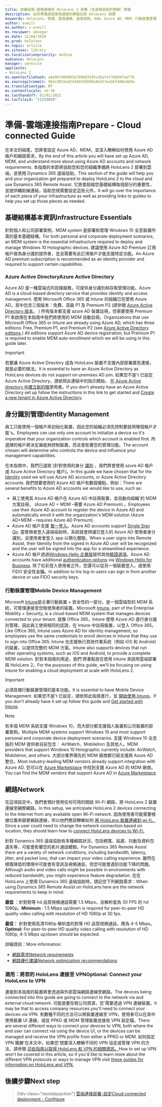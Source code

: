 ```yaml
---
title: 部署指南–雲端連接的 HoloLens 2 部署（含遠端協助的規模）準備
description: 如何準備透過雲端連接的網路註冊 HoloLens 裝置
keywords: HoloLens、管理、雲端連線、遠端協助、AAD、Azure AD、MDM、行動裝置管理
author: evmill
ms.author: v-evmill
ms.reviewer: aboeger
ms.date: 12/04/2020
ms.prod: hololens
ms.topic: article
ms.sitesec: library
ms.localizationpriority: medium
audience: HoloLens
manager: yannisle
appliesto:
- HoloLens 2
ms.openlocfilehash: a4e99740d985a709683595cd5afef76094faaf76
ms.sourcegitcommit: 96dcd015ad24169295690a8ed13ea1bf480e4b9e
ms.translationtype: MT
ms.contentlocale: zh-TW
ms.lasthandoff: 01/01/2021
ms.locfileid: "11253050"
---
```

# <span data-ttu-id="21f05-104">準備-雲端連接指南</span><span class="sxs-lookup"><span data-stu-id="21f05-104">Prepare - Cloud connected Guide</span></span>

<span data-ttu-id="21f05-105">在本文的結尾，您將會設定 Azure AD、MDM，並深入瞭解如何使用 Azure AD 帳戶和網路需求。</span><span class="sxs-lookup"><span data-stu-id="21f05-105">By the end of this article you will have set up Azure AD, MDM, and understand more about using Azure AD accounts and network requirements.</span></span> <span data-ttu-id="21f05-106">本指南的本節將協助您和您的組織準備將 HoloLens 2 部署到雲端，並使用 Dynamics 365 遠端協助。</span><span class="sxs-lookup"><span data-stu-id="21f05-106">This section of the guide will help you and your organization get prepared to deploy HoloLens 2 to the cloud and use Dynamics 365 Remote Assist.</span></span> <span data-ttu-id="21f05-107">它將會超越您基礎結構每個部分的重要性，並提供輔助線連結，協助您視需要設定這些元件。</span><span class="sxs-lookup"><span data-stu-id="21f05-107">It will go over the importance of each piece of your infrastructure as well as providing links to guides to help you set up those pieces as needed.</span></span>

## <span data-ttu-id="21f05-108">基礎結構基本資訊</span><span class="sxs-lookup"><span data-stu-id="21f05-108">Infrastructure Essentials</span></span>

<span data-ttu-id="21f05-109">針對個人和公司部署案例，MDM system 是部署和管理 Windows 10 全息裝置所需的基本基礎結構。</span><span class="sxs-lookup"><span data-stu-id="21f05-109">For both personal and corporate deployment scenarios, an MDM system is the essential infrastructure required to deploy and manage Windows 10 Holographic devices.</span></span> <span data-ttu-id="21f05-110">建議使用 Azure AD Premium 訂用帳戶做為身分識別提供者，並且需要有此訂用帳戶才能支援特定功能。</span><span class="sxs-lookup"><span data-stu-id="21f05-110">An Azure AD premium subscription is recommended as an identity provider and required to support certain capabilities.</span></span>

### <span data-ttu-id="21f05-111">Azure Active Directory</span><span class="sxs-lookup"><span data-stu-id="21f05-111">Azure Active Directory</span></span>

<span data-ttu-id="21f05-112">Azure AD 是一種雲端式的目錄服務，可提供身分識別和存取管理功能。</span><span class="sxs-lookup"><span data-stu-id="21f05-112">Azure AD is a cloud-based directory service that provides identity and access management.</span></span> <span data-ttu-id="21f05-113">使用 Microsoft Office 365 或 Intune 的組織已在使用 Azure AD，其中包含三個版本：免費、高級 P1 及 Premium P2 (請參閱 [Azure Active Directory 版本](https://azure.microsoft.com/documentation/articles/active-directory-editions)。 ) 所有版本都支援 azure AD 裝置註冊，但需要使用 Premium P1 來啟用在本指南中我們將使用的 MDM 自動註冊。</span><span class="sxs-lookup"><span data-stu-id="21f05-113">Organizations that use Microsoft Office 365 or Intune are already using Azure AD, which has three editions: Free, Premium P1, and Premium P2 (see [Azure Active Directory editions](https://azure.microsoft.com/documentation/articles/active-directory-editions).) All editions support Azure AD device registration, but Premium P1 is required to enable MDM auto-enrollment which we will be using in this guide later.</span></span>

> [!IMPORTANT]
> <span data-ttu-id="21f05-114">若要讓 Azure Active Directory 成為 HoloLens 裝置不支援內部部署廣告連接，就是必要的做法。</span><span class="sxs-lookup"><span data-stu-id="21f05-114">It is essential to have an Azure Active Directory as HoloLens devices do not support on-premises AD join.</span></span> <span data-ttu-id="21f05-115">如果您不是&#39;t 已設定 Azure Active Directory，請依照此連結中的指示開始， [在 Azure Active directory 中建立新的租](https://docs.microsoft.com/azure/active-directory/fundamentals/active-directory-access-create-new-tenant)使用者。</span><span class="sxs-lookup"><span data-stu-id="21f05-115">If you don&#39;t already have an Azure Active Directory set up follow the instructions in this link to get started and [Create a new tenant in Azure Active Directory](https://docs.microsoft.com/azure/active-directory/fundamentals/active-directory-access-create-new-tenant).</span></span>

## <span data-ttu-id="21f05-116">身分識別管理</span><span class="sxs-lookup"><span data-stu-id="21f05-116">Identity Management</span></span>

<span data-ttu-id="21f05-117">員工只能使用一個帳戶來初始化裝置，因此您的組織必須先控制要啟用哪個帳戶才能&#39;s。</span><span class="sxs-lookup"><span data-stu-id="21f05-117">Employees can use only one account to initialize a device so it&#39;s imperative that your organization controls which account is enabled first.</span></span> <span data-ttu-id="21f05-118">所選擇的帳戶將決定誰能夠控制裝置，而且會影響您的管理功能。</span><span class="sxs-lookup"><span data-stu-id="21f05-118">The account chosen will determine who controls the device and influence your management capabilities.</span></span>

<span data-ttu-id="21f05-119">在本指南中，我們已選取 [針對使用的身分 [識別](https://docs.microsoft.com/hololens/hololens-identity) ，我們將會使用 azure AD 帳戶或 Azure Active Directory 帳戶]。</span><span class="sxs-lookup"><span data-stu-id="21f05-119">In this guide we have chosen that for the [Identity](https://docs.microsoft.com/hololens/hololens-identity) used we will use Azure AD accounts, or Azure Active Directory accounts.</span></span> <span data-ttu-id="21f05-120">我們想要使用的 Azure AD 帳戶有數個優點，例如：</span><span class="sxs-lookup"><span data-stu-id="21f05-120">There are several benefits to Azure AD accounts we would like to use, such as:</span></span>

- <span data-ttu-id="21f05-121">員工使用其 Azure AD 帳戶在 Azure AD 中註冊裝置，並自動向組織&#39;的 MDM 方案註冊， (Azure AD + MDM –需要 Azure AD Premium) 。</span><span class="sxs-lookup"><span data-stu-id="21f05-121">Employees use their Azure AD account to register the device in Azure AD and automatically enroll it with the organization&#39;s MDM solution (Azure AD+MDM – requires Azure AD Premium).</span></span>
- <span data-ttu-id="21f05-122">Azure AD 帳戶支援 [單一登入](https://docs.microsoft.com/azure/active-directory/manage-apps/what-is-single-sign-on)。</span><span class="sxs-lookup"><span data-stu-id="21f05-122">Azure AD accounts support [Single Sign On](https://docs.microsoft.com/azure/active-directory/manage-apps/what-is-single-sign-on).</span></span> <span data-ttu-id="21f05-123">當使用者登入遠端協助時，系統就會辨識已登入的 Azure AD 使用者身分識別，且使用者會登入 app 以簡化體驗。</span><span class="sxs-lookup"><span data-stu-id="21f05-123">When a user signs into Remote Assist, their Identity from the signed in Azure AD user will be recognized and the user will be signed into the app for a streamlined experience.</span></span>
- <span data-ttu-id="21f05-124">Azure AD 帳戶透過[Windows Hello 企業版](https://docs.microsoft.com/windows/security/identity-protection/hello-for-business/hello-identity-verification)提供其他[驗證選項](https://docs.microsoft.com/hololens/hololens-identity)。</span><span class="sxs-lookup"><span data-stu-id="21f05-124">Azure AD accounts have additional [authentication options](https://docs.microsoft.com/hololens/hololens-identity) via [Windows Hello for Business](https://docs.microsoft.com/windows/security/identity-protection/hello-for-business/hello-identity-verification).</span></span> <span data-ttu-id="21f05-125">除了虹彩登入使用者之外，您還可以從另一個裝置登入，或使用 FIDO 安全性金鑰。</span><span class="sxs-lookup"><span data-stu-id="21f05-125">In addition to Iris log-in users can sign in from another device or use FIDO security keys.</span></span>

### <span data-ttu-id="21f05-126">行動裝置管理</span><span class="sxs-lookup"><span data-stu-id="21f05-126">Mobile Device Management</span></span>

<span data-ttu-id="21f05-127">Microsoft [Intune](https://docs.microsoft.com/mem/intune/fundamentals/what-is-intune)是企業行動裝置 + 安全性的一部分，是一個雲端型的 MDM 系統，可管理連接至您租使用者的裝置。</span><span class="sxs-lookup"><span data-stu-id="21f05-127">Microsoft [Intune](https://docs.microsoft.com/mem/intune/fundamentals/what-is-intune), part of the Enterprise Mobility + Security, is a cloud-based MDM system that manages devices connected to your tenant.</span></span> <span data-ttu-id="21f05-128">就像 Office 365，Intune 使用 Azure AD 進行身分識別管理，因此員工使用相同的認證，在 Intune 中註冊裝置，以登入 Office 365。</span><span class="sxs-lookup"><span data-stu-id="21f05-128">Like Office 365, Intune uses Azure AD for identity management, so employees use the same credentials to enroll devices in Intune that they use to sign into Office 365.</span></span> <span data-ttu-id="21f05-129">Intune 也支援執行其他作業系統（例如 iOS 和 Android）的裝置，以提供完整的 MDM 方案。</span><span class="sxs-lookup"><span data-stu-id="21f05-129">Intune also supports devices that run other operating systems, such as iOS and Android, to provide a complete MDM solution.</span></span> <span data-ttu-id="21f05-130">針對本指南的用途，我們&#39;將重點放在使用 Intune 來啟用雲端部署與 HoloLens 2。</span><span class="sxs-lookup"><span data-stu-id="21f05-130">For the purposes of this guide, we&#39;ll be focusing on using Intune for enabling a cloud deployment at scale with HoloLens 2.</span></span>

> [!IMPORTANT]
> <span data-ttu-id="21f05-131">必須具備行動裝置管理的基本功能。</span><span class="sxs-lookup"><span data-stu-id="21f05-131">It is essential to have Mobile Device Management.</span></span> <span data-ttu-id="21f05-132">如果您不是&#39;t 已設定，請依照此指南進行，並 [開始使用 Intune](https://docs.microsoft.com/mem/intune/fundamentals/free-trial-sign-up)。</span><span class="sxs-lookup"><span data-stu-id="21f05-132">If you don&#39;t already have it set up follow this guide and [Get started with Intune](https://docs.microsoft.com/mem/intune/fundamentals/free-trial-sign-up).</span></span>

> [!NOTE]
> <span data-ttu-id="21f05-133">有多個 MDM 系統支援 Windows 10，而大部分都支援個人裝置和公司裝置的部署案例。</span><span class="sxs-lookup"><span data-stu-id="21f05-133">Multiple MDM systems support Windows 10 and most support personal and corporate device deployment scenarios.</span></span> <span data-ttu-id="21f05-134">支援 Windows 10 全息版的 MDM 提供者目前包含： AirWatch、MobileIron 及其他人。</span><span class="sxs-lookup"><span data-stu-id="21f05-134">MDM providers that support Windows 10 Holographic currently include: AirWatch, MobileIron, and others.</span></span> <span data-ttu-id="21f05-135">大部分業界領先的 MDM 廠商都已經支援與 Azure AD 整合。</span><span class="sxs-lookup"><span data-stu-id="21f05-135">Most industry-leading MDM vendors already support integration with Azure AD.</span></span> <span data-ttu-id="21f05-136">您可以在 [Azure Marketplace](https://azure.microsoft.com/marketplace/) 中找到支援 Azure AD 的 MDM 廠商。</span><span class="sxs-lookup"><span data-stu-id="21f05-136">You can find the MDM vendors that support Azure AD in [Azure Marketplace](https://azure.microsoft.com/marketplace/).</span></span>

## <span data-ttu-id="21f05-137">網路</span><span class="sxs-lookup"><span data-stu-id="21f05-137">Network</span></span>

<span data-ttu-id="21f05-138">在這項設定中，我們會預計使用任何可用的開啟 Wi-Fi 網路，將 HoloLens 2 裝置連線至網際網路。</span><span class="sxs-lookup"><span data-stu-id="21f05-138">In this setup, we anticipate HoloLens 2 devices connecting to the Internet from any available open Wi-Fi network.</span></span> <span data-ttu-id="21f05-139">因為使用者可能需要根據位置來變更網路連線，所以他們應該瞭解如何 [將 HoloLens 裝置連線到 wi-fi。](https://docs.microsoft.com/hololens/hololens-network)</span><span class="sxs-lookup"><span data-stu-id="21f05-139">Since a user could need to change the network connection based on location, they should learn how to [connect HoloLens devices to Wi-Fi.](https://docs.microsoft.com/hololens/hololens-network)</span></span>

<span data-ttu-id="21f05-140">針對 Dynamics 365 遠端協助有多種網路狀況，包括頻寬、延遲、抖動及資料包遺失等，可能會影響您的影片通話體驗。</span><span class="sxs-lookup"><span data-stu-id="21f05-140">For Dynamics 365 Remote Assist there are a variety of network conditions, including bandwidth, latency, jitter, and packet loss, that can impact your video calling experience.</span></span> <span data-ttu-id="21f05-141">雖然在頻寬降低的環境中可能會有音訊及視頻通話，但您可能會遇到功能下降的問題。</span><span class="sxs-lookup"><span data-stu-id="21f05-141">Although audio and video calls might be possible in environments with reduced bandwidth, you might experience feature degradation.</span></span> <span data-ttu-id="21f05-142">在在 HoloLens 上使用 Dynamics 365 遠端協助時，請記住下列網路需求：</span><span class="sxs-lookup"><span data-stu-id="21f05-142">When using Dynamics 365 Remote Assist on HoloLens here are the network requirements to keep in mind:</span></span>

<span data-ttu-id="21f05-143">**最低** ：針對對等 hd 品質視頻通話需要 1.5 Mbps，且解析度為 30 FPS 的 hd 1080p。</span><span class="sxs-lookup"><span data-stu-id="21f05-143">**Minimum** : 1.5 Mbps up/down is required for peer-to-peer HD quality video calling with resolution of HD 1080p at 30 fps.</span></span>

<span data-ttu-id="21f05-144">**最佳：** 針對使用高清1080p 解析度的對等 HD 品質視頻通話，應為 4-5 Mbps。</span><span class="sxs-lookup"><span data-stu-id="21f05-144">**Optimal:** For peer-to-peer HD quality video calling with resolution of HD 1080p, 4-5 Mbps up/down should be expected.</span></span>

<span data-ttu-id="21f05-145">詳細資訊：</span><span class="sxs-lookup"><span data-stu-id="21f05-145">More information:</span></span>

- [<span data-ttu-id="21f05-146">網路需求</span><span class="sxs-lookup"><span data-stu-id="21f05-146">Network requirements</span></span>](https://docs.microsoft.com/dynamics365/mixed-reality/remote-assist/requirements#network-requirements)
- [<span data-ttu-id="21f05-147">網路優化建議</span><span class="sxs-lookup"><span data-stu-id="21f05-147">Network optimization recommendations</span></span>](https://docs.microsoft.com/dynamics365/mixed-reality/remote-assist/requirements#dynamics-365-remote-assist-hololens)

### <span data-ttu-id="21f05-148">選用：將您的 HoloLens 連接至 VPN</span><span class="sxs-lookup"><span data-stu-id="21f05-148">Optional: Connect your HoloLens to VPN</span></span>

<span data-ttu-id="21f05-149">連接到本指南的裝置將會透過與外部雲端網路連線至網路。</span><span class="sxs-lookup"><span data-stu-id="21f05-149">The devices being connected into this guide are going to connect to the network via and external cloud network.</span></span> <span data-ttu-id="21f05-150">可能是要存取公司資源，您&#39;需要透過 VPN 連線裝置。</span><span class="sxs-lookup"><span data-stu-id="21f05-150">It may be that to access company resources you&#39;ll need to connect your devices via VPN.</span></span> <span data-ttu-id="21f05-151">有數種不同的方法可以將裝置連線至 VPN，使用者可以在其中使用裝置 UI 連線，或從 PPKG 或 MDM 管理裝置並接收 VPN 設定檔。</span><span class="sxs-lookup"><span data-stu-id="21f05-151">There are several different ways to connect your devices to VPN, both where the end user can connect via using the device UI, or the devices can be managed and receive the VPN profile from either a PPKG or MDM.</span></span> <span data-ttu-id="21f05-152">如何設定 VPN 獲勝&#39;在本文中，如果您&#39;想要深入瞭解不同的 VPN 協定或管理 VPN 的方法，請參閱 [這些指南以取得 HoloLens 和 VPN 的相關資訊。](https://docs.microsoft.com/hololens/hololens-network#vpn)</span><span class="sxs-lookup"><span data-stu-id="21f05-152">How to set up VPN won&#39;t be covered in this article, so if you&#39;d like to learn more about the different VPN protocols or ways to manage VPN visit [these guides for information on HoloLens and VPN.](https://docs.microsoft.com/hololens/hololens-network#vpn)</span></span>

## <span data-ttu-id="21f05-153">後續步驟</span><span class="sxs-lookup"><span data-stu-id="21f05-153">Next step</span></span>

> [!div class="nextstepaction"]
> [<span data-ttu-id="21f05-154">雲端連接部署-設定</span><span class="sxs-lookup"><span data-stu-id="21f05-154">Cloud connected deployment - Configure</span></span>](hololens2-cloud-connected-configure.md)
